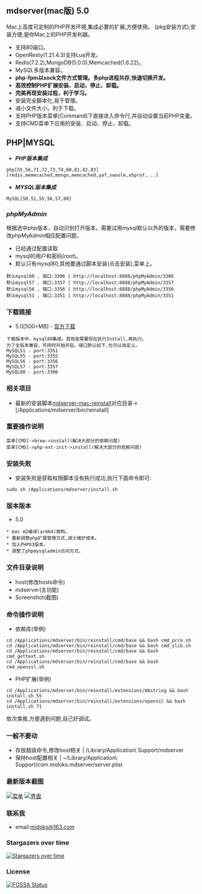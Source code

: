 ## mdserver(mac版) 5.0

Mac上高度可定制的PHP开发环境,集成必要的扩展,方便使用。
(pkg安装方式),安装方便,是你Mac上的PHP开发利器。


- 支持80端口。
- OpenResty(1.21.4.3)支持Lua开发。
- Redis(7.2.2),MongoDB(5.0.0),Memcached(1.6.22)。
- MySQL多版本兼容。
- **php-fpm以sock文件方式管理。多php进程共存,快速切换开发。**
- **高效控制PHP扩展安装、启动、停止、卸载。**
- **完美再现安装过程，利于学习。**
- 安装完全脚本化,易于管理。
- 减小文件大小，利于下载。
- 支持PHP版本菜单[Command]下直接进入命令行,并自动设置当前PHP变量。
- 支持CMD菜单下应用的安装、启动、停止、卸载。

## PHP|MYSQL

- ***PHP版本集成***

```
php[55,56,71,72,73,74,80,81,82,83]
[redis,memecached,mongo,memcached,yaf,swoole,xhprof,...]
```

- ***MYSQL版本集成***

```
MySQL[50,51,55,56,57,80]
```

### ***phpMyAdmin***

根据选中php版本，自动识别打开版本。需要试用mysql默认以外的版本，需要修改phpMyAdmin相应配置问题。

- 已经通过配置读取
- mysql的用户和密码(root)。
- 默认只有mysql80,其他要通过脚本安装(点击安装),菜单上。

```
默认mysql80 , 端口:3306 | http://localhost:8888/phpMyAdmin/3306
默认mysql57 , 端口:3357 | http://localhost:8888/phpMyAdmin/3357
默认mysql56 , 端口:3356 | http://localhost:8888/phpMyAdmin/3356
默认mysql51 , 端口:3351 | http://localhost:8888/phpMyAdmin/3351

```

### 下载链接

- 5.0[500+MB] - [官方下载](https://github.com/midoks/mdserver-mac/releases/download/5.0/mdserver5.0.arm64.mpkg.zip)

```
下载版本中，mysql80集成。其他皆需要现在执行Install,再执行。
为了全版本兼容，可同时开始开启。端口默认如下,也可以自定义。
MySQL51 - port:3351
MySQL55 - port:3355
MySQL56 - port:3356
MySQL57 - port:3357
MySQL80 - port:3306
```

### 相关项目

- 最新的安装脚本[mdserver-mac-reinstall](https://github.com/midoks/mdserver-mac-reinstall)对应目录->[/Applications/mdserver/bin/reinstall]

### 重要操作说明

```
菜单[CMD]->brew->install(解决大部分的依赖问题)
菜单[CMD]->php-ext-init->install(解决大部分的依赖问题)

```

### 安装失败

- 安装失败是获取权限脚本没有执行成功,执行下面命令即可:

```
sudo sh /Applications/mdserver/install.sh
```

### 版本版本

- 5.0

```
* mac m2编译(arm64)架构。
* 重新调整php扩展管理方式,减少维护成本。
* 加入PHP83版本。
* 调整了phpmysqladmin访问方式。
```

### 文件目录说明
- host(修改hosts命令)
- mdserver(主功能)
- Screenshot(截图)

### 命令操作说明

- 依赖库(举例)

```
cd /Applications/mdserver/bin/reinstall/cmd/base && bash cmd_pcre.sh
cd /Applications/mdserver/bin/reinstall/cmd/base && bash cmd_zlib.sh
cd /Applications/mdserver/bin/reinstall/cmd/base && bash cmd_gettext.sh
cd /Applications/mdserver/bin/reinstall/cmd/base && bash cmd_openssl.sh
```

- PHP扩展(举例)

```
cd /Applications/mdserver/bin/reinstall/extensions/mbstring && bash install.sh 55
cd /Applications/mdserver/bin/reinstall/extensions/openssl && bash install.sh 71
```

依次类推,方便遇到问题,自己好调试。


### 一般不要动
- 存放超级命令,修改host相关 | /Library/Application\ Support/mdserver 
- 保持host配置相关 | ~/Library/Application\ Support/com.midoks.mdserver/server.plist


### 最新版本截图

[![菜单](/Screenshot/Screenshot_menu.png)](/Screenshot/Screenshot_menu.png)
[![界面](/Screenshot/Screenshot_3.png)](/Screenshot/Screenshot_3.png)



### 联系我
- email:midoks@163.com

### Stargazers over time

[![Stargazers over time](https://starchart.cc/midoks/mdserver-mac.svg)](https://starchart.cc/midoks/mdserver-mac)

### License

[![FOSSA Status](https://app.fossa.io/api/projects/git%2Bgithub.com%2Fmidoks%2Fmdserver-mac.svg?type=shield)](https://app.fossa.io/projects/git%2Bgithub.com%2Fmidoks%2Fmdserver-mac?ref=badge_shield)